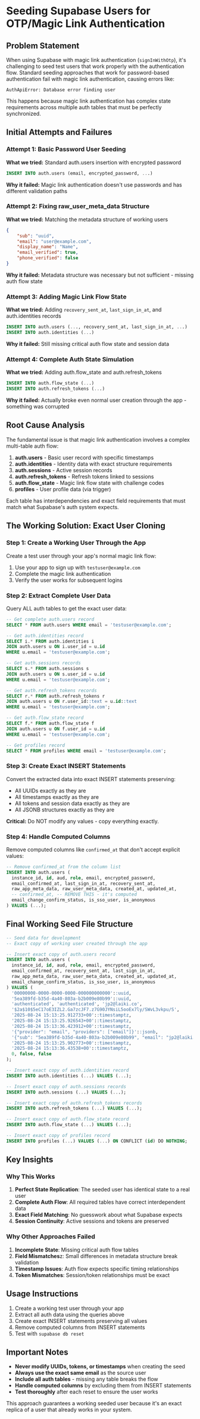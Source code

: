# Seeding Supabase Users for OTP/Magic Link Authentication

## Problem Statement

When using Supabase with magic link authentication (`signInWithOtp`), it's challenging to seed test users that work properly with the authentication flow. Standard seeding approaches that work for password-based authentication fail with magic link authentication, causing errors like:

```
AuthApiError: Database error finding user
```

This happens because magic link authentication has complex state requirements across multiple auth tables that must be perfectly synchronized.

## Initial Attempts and Failures

### Attempt 1: Basic Password User Seeding

**What we tried:** Standard auth.users insertion with encrypted password

```sql
INSERT INTO auth.users (email, encrypted_password, ...)
```

**Why it failed:** Magic link authentication doesn't use passwords and has different validation paths

### Attempt 2: Fixing raw_user_meta_data Structure

**What we tried:** Matching the metadata structure of working users

```json
{
	"sub": "uuid",
	"email": "user@example.com",
	"display_name": "Name",
	"email_verified": true,
	"phone_verified": false
}
```

**Why it failed:** Metadata structure was necessary but not sufficient - missing auth flow state

### Attempt 3: Adding Magic Link Flow State

**What we tried:** Adding `recovery_sent_at`, `last_sign_in_at`, and auth.identities records

```sql
INSERT INTO auth.users (..., recovery_sent_at, last_sign_in_at, ...)
INSERT INTO auth.identities (...)
```

**Why it failed:** Still missing critical auth flow state and session data

### Attempt 4: Complete Auth State Simulation

**What we tried:** Adding auth.flow_state and auth.refresh_tokens

```sql
INSERT INTO auth.flow_state (...)
INSERT INTO auth.refresh_tokens (...)
```

**Why it failed:** Actually broke even normal user creation through the app - something was corrupted

## Root Cause Analysis

The fundamental issue is that magic link authentication involves a complex multi-table auth flow:

1. **auth.users** - Basic user record with specific timestamps
2. **auth.identities** - Identity data with exact structure requirements
3. **auth.sessions** - Active session records
4. **auth.refresh_tokens** - Refresh tokens linked to sessions
5. **auth.flow_state** - Magic link flow state with challenge codes
6. **profiles** - User profile data (via trigger)

Each table has interdependencies and exact field requirements that must match what Supabase's auth system expects.

## The Working Solution: Exact User Cloning

### Step 1: Create a Working User Through the App

Create a test user through your app's normal magic link flow:

1. Use your app to sign up with `testuser@example.com`
2. Complete the magic link authentication
3. Verify the user works for subsequent logins

### Step 2: Extract Complete User Data

Query ALL auth tables to get the exact user data:

```sql
-- Get complete auth.users record
SELECT * FROM auth.users WHERE email = 'testuser@example.com';

-- Get auth.identities record
SELECT i.* FROM auth.identities i
JOIN auth.users u ON i.user_id = u.id
WHERE u.email = 'testuser@example.com';

-- Get auth.sessions records
SELECT s.* FROM auth.sessions s
JOIN auth.users u ON s.user_id = u.id
WHERE u.email = 'testuser@example.com';

-- Get auth.refresh_tokens records
SELECT r.* FROM auth.refresh_tokens r
JOIN auth.users u ON r.user_id::text = u.id::text
WHERE u.email = 'testuser@example.com';

-- Get auth.flow_state record
SELECT f.* FROM auth.flow_state f
JOIN auth.users u ON f.user_id = u.id
WHERE u.email = 'testuser@example.com';

-- Get profiles record
SELECT * FROM profiles WHERE email = 'testuser@example.com';
```

### Step 3: Create Exact INSERT Statements

Convert the extracted data into exact INSERT statements preserving:

- All UUIDs exactly as they are
- All timestamps exactly as they are
- All tokens and session data exactly as they are
- All JSONB structures exactly as they are

**Critical:** Do NOT modify any values - copy everything exactly.

### Step 4: Handle Computed Columns

Remove computed columns like `confirmed_at` that don't accept explicit values:

```sql
-- Remove confirmed_at from the column list
INSERT INTO auth.users (
  instance_id, id, aud, role, email, encrypted_password,
  email_confirmed_at, last_sign_in_at, recovery_sent_at,
  raw_app_meta_data, raw_user_meta_data, created_at, updated_at,
  -- confirmed_at, -- REMOVE THIS - it's computed
  email_change_confirm_status, is_sso_user, is_anonymous
) VALUES (...);
```

## Final Working Seed File Structure

```sql
-- Seed data for development
-- Exact copy of working user created through the app

-- Insert exact copy of auth.users record
INSERT INTO auth.users (
  instance_id, id, aud, role, email, encrypted_password,
  email_confirmed_at, recovery_sent_at, last_sign_in_at,
  raw_app_meta_data, raw_user_meta_data, created_at, updated_at,
  email_change_confirm_status, is_sso_user, is_anonymous
) VALUES (
  '00000000-0000-0000-0000-000000000000'::uuid,
  '5ea389fd-b35d-4a40-803a-b2b009e80b99'::uuid,
  'authenticated', 'authenticated', 'jp2@laiki.co',
  '$2a$10$5eC17oE3IZL2.Ga7zcJF7.z7G90JYNsiL5ooEx7ly/SWvL3vkpu/S',
  '2025-08-24 15:13:25.912733+00'::timestamptz,
  '2025-08-24 15:13:25.926543+00'::timestamptz,
  '2025-08-24 15:13:36.423912+00'::timestamptz,
  '{"provider": "email", "providers": ["email"]}'::jsonb,
  '{"sub": "5ea389fd-b35d-4a40-803a-b2b009e80b99", "email": "jp2@laiki.co", "display_name": "Jp2", "email_verified": true, "phone_verified": false}'::jsonb,
  '2025-08-24 15:13:25.902773+00'::timestamptz,
  '2025-08-24 15:13:36.43538+00'::timestamptz,
  0, false, false
);

-- Insert exact copy of auth.identities record
INSERT INTO auth.identities (...) VALUES (...);

-- Insert exact copy of auth.sessions records
INSERT INTO auth.sessions (...) VALUES (...);

-- Insert exact copy of auth.refresh_tokens records
INSERT INTO auth.refresh_tokens (...) VALUES (...);

-- Insert exact copy of auth.flow_state record
INSERT INTO auth.flow_state (...) VALUES (...);

-- Insert exact copy of profiles record
INSERT INTO profiles (...) VALUES (...) ON CONFLICT (id) DO NOTHING;
```

## Key Insights

### Why This Works

1. **Perfect State Replication**: The seeded user has identical state to a real user
2. **Complete Auth Flow**: All required tables have correct interdependent data
3. **Exact Field Matching**: No guesswork about what Supabase expects
4. **Session Continuity**: Active sessions and tokens are preserved

### Why Other Approaches Failed

1. **Incomplete State**: Missing critical auth flow tables
2. **Field Mismatches**z: Small differences in metadata structure break validation
3. **Timestamp Issues**: Auth flow expects specific timing relationships
4. **Token Mismatches**: Session/token relationships must be exact

## Usage Instructions

1. Create a working test user through your app
2. Extract all auth data using the queries above
3. Create exact INSERT statements preserving all values
4. Remove computed columns from INSERT statements
5. Test with `supabase db reset`

## Important Notes

- **Never modify UUIDs, tokens, or timestamps** when creating the seed
- **Always use the exact same email** as the source user
- **Include all auth tables** - missing any table breaks the flow
- **Handle computed columns** by excluding them from INSERT statements
- **Test thoroughly** after each reset to ensure the user works

This approach guarantees a working seeded user because it's an exact replica of a user that already works in your system.

